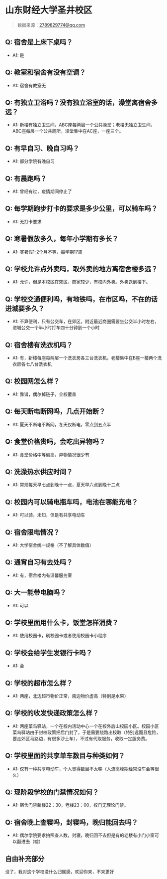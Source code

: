 # 山东财经大学圣井校区

> 数据来源：2789829774@qq.com

## Q: 宿舍是上床下桌吗？

- A1: 是

## Q: 教室和宿舍有没有空调？

- A1: 宿舍有教室无

## Q: 有独立卫浴吗？没有独立浴室的话，澡堂离宿舍多远？

- A1: 新楼有独立卫生间，ABC座每两层一个公共澡堂；老楼无独立卫生间，ABC座每层一个公共厕所，澡堂集中在AC座，一座三个。

## Q: 有早自习、晚自习吗？

- A1: 部分学院有晚自习

## Q: 有晨跑吗？

- A1: 曾经有过，疫情期间停止了

## Q: 每学期跑步打卡的要求是多少公里，可以骑车吗？

- A1: 无打卡要求

## Q: 寒暑假放多久，每年小学期有多长？

- A1: 寒暑假1-2个月不等，每学期17周

## Q: 学校允许点外卖吗，取外卖的地方离宿舍楼多远？

- A1: 允许，但是本校区在郊区，商家较少，有校内外卖。外卖送到楼下。

## Q: 学校交通便利吗，有地铁吗，在市区吗，不在的话进城要多久？

- A1: 不算便利，只有公交车，在郊区，附近最近商圈需要坐公交半小时左右，进城公交一个半小时打车四十分钟到一个小时

## Q: 宿舍楼有洗衣机吗？

- A1: 有，新楼每座每两层一个洗衣房各三台洗衣机，老楼集中在B座一楼两个洗衣房各七八台洗衣机

## Q: 校园网怎么样？

- A1: 靠谱，偶尔掉链子，全校覆盖

## Q: 每天断电断网吗，几点开始断？

- A1: 夏天不断电不断网，冬天仅断电，零点到五点半

## Q: 食堂价格贵吗，会吃出异物吗？

- A1: 食堂价格中等偏高，异物情况很少有

## Q: 洗澡热水供应时间？

- A1: 常规每天早七点到晚十一点，夏天早六点到晚十二点

## Q: 校园内可以骑电瓶车吗，电池在哪能充电？

- A1: 可以骑，未知，但是有共享电动车

## Q: 宿舍限电情况？

- A1: 大学宿舍统一规格（不了解具体数值）

## Q: 通宵自习有去处吗？

- A1: 有，宿舍楼内有温馨服务室

## Q: 大一能带电脑吗？

- A1: 可以

## Q: 学校里面用什么卡，饭堂怎样消费？

- A1: 使用校园卡，刷校园卡或者使用校园卡小程序

## Q: 学校会给学生发银行卡吗？

- A1: 会

## Q: 学校的超市怎么样？

- A1: 两座，北边超市物价正常，南边物价虚高（特别是水果）

## Q: 学校的收发快递政策怎么样？

- A1: 两座菜鸟驿站，一个在校内活动中心一个在校外后山校园小区。校园小区菜鸟驿站由于封校政策把后门封了，于是需要绕路出校取（特别远而且危险，要走郊区马路边，有很多沙土车），不过有代取服务，收取一定服务费。

## Q: 学校里面的共享单车数目与种类如何？

- A1: 仅有一种共享电动车，个人觉得数目不太够（人流高峰期经常没车会等很久）

## Q: 现阶段学校的门禁情况如何？

- A1: 宿舍门禁新楼22：30，老楼23：00，校门无理论门禁。

## Q: 宿舍晚上查寝吗，封寝吗，晚归能回去吗？

- A1: 偶尔学院要求拍照查人数，封寝，晚归回不去但是有的老楼有小门小窗可以翻进去（嘘）

## 自由补充部分

没了，我对这个学校没什么归属感，欢迎你来，不来更好